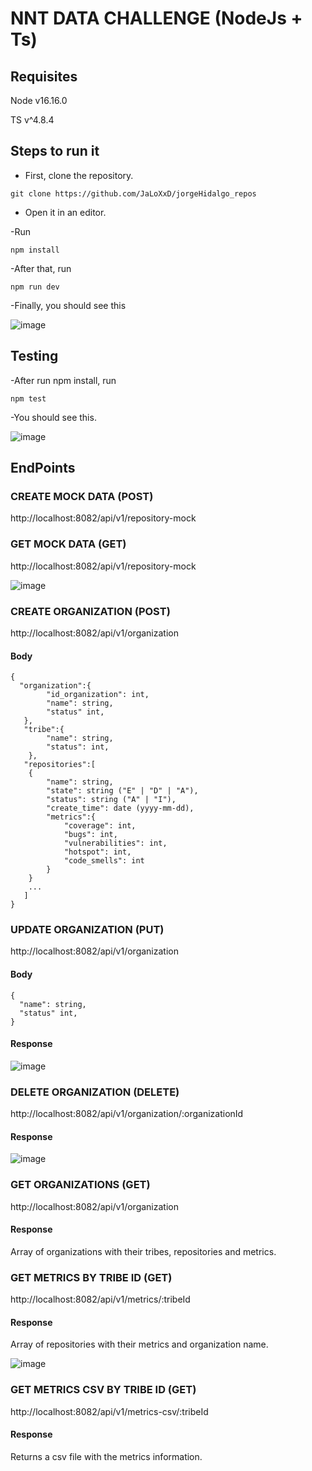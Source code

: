 # NNT DATA CHALLENGE (NodeJs + Ts)

## Requisites

Node v16.16.0

TS v^4.8.4

## Steps to run it

- First, clone the repository.

```
git clone https://github.com/JaLoXxD/jorgeHidalgo_repos
```

- Open it in an editor.

-Run 

```
npm install
```

-After that, run

```
npm run dev
```

-Finally, you should see this

![image](https://user-images.githubusercontent.com/65001908/194731517-7fcf3974-d3e6-4589-b047-6198e3df3da8.png)


## Testing

-After run npm install, run

```
npm test
```

-You should see this.

![image](https://user-images.githubusercontent.com/65001908/194731510-e4e7901e-139e-429e-a30b-b3cd1da37743.png)

## EndPoints

### CREATE MOCK DATA (POST)

http://localhost:8082/api/v1/repository-mock

### GET MOCK DATA (GET)

http://localhost:8082/api/v1/repository-mock

![image](https://user-images.githubusercontent.com/65001908/194731648-ba9a6f14-4b2a-4f16-a215-e81d3d6e014e.png)

### CREATE ORGANIZATION (POST)

http://localhost:8082/api/v1/organization

#### Body

```
{
  "organization":{
        "id_organization": int,
        "name": string,
        "status" int,
   },
   "tribe":{
        "name": string,
        "status": int,
    },
   "repositories":[
    {
        "name": string,
        "state": string ("E" | "D" | "A"),
        "status": string ("A" | "I"),
        "create_time": date (yyyy-mm-dd),
        "metrics":{
            "coverage": int,
            "bugs": int,
            "vulnerabilities": int,
            "hotspot": int,
            "code_smells": int
        }
    }
    ...
   ]
}
```

### UPDATE ORGANIZATION (PUT)

http://localhost:8082/api/v1/organization

#### Body

```
{
  "name": string,
  "status" int,
}
```

#### Response

![image](https://user-images.githubusercontent.com/65001908/194731845-c2a47bfb-03ee-4810-ab84-e785cca6e896.png)

### DELETE ORGANIZATION (DELETE)

http://localhost:8082/api/v1/organization/:organizationId

#### Response

![image](https://user-images.githubusercontent.com/65001908/194731871-4ec21eaf-aedb-4d74-9ed7-9718a3249df9.png)

### GET ORGANIZATIONS (GET)

http://localhost:8082/api/v1/organization


#### Response 

Array of organizations with their tribes, repositories and metrics.

### GET METRICS BY TRIBE ID (GET)

http://localhost:8082/api/v1/metrics/:tribeId

#### Response 

Array of repositories with their metrics and organization name.

![image](https://user-images.githubusercontent.com/65001908/194731932-731092b5-0b11-48e4-8cb5-1a418ef1f857.png)

### GET METRICS CSV BY TRIBE ID (GET)

http://localhost:8082/api/v1/metrics-csv/:tribeId

#### Response 

Returns a csv file with the metrics information.



